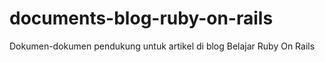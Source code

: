 # documents-blog-ruby-on-rails
Dokumen-dokumen pendukung untuk artikel di blog Belajar Ruby On Rails
